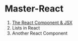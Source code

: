 # Master-React

1. [The React Component & JSX](http://master-react.jeznacki13.usermd.net/the-react-component)
2. Lists in React
3. Another React Component 